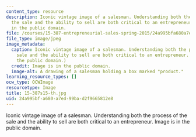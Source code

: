 ```yaml
---
content_type: resource
description: Iconic vintage image of a salesman. Understanding both the process of
  the sale and the ability to sell are both critical to an entrepreneur. Image is
  in the public domain.
file: /courses/15-387-entrepreneurial-sales-spring-2015/24a995bfa680a7ed99bad2f9665812e8_15-387s15-th.jpg
file_type: image/jpeg
image_metadata:
  caption: Iconic vintage image of a salesman. Understanding both the process of the
    sale and the ability to sell are both critical to an entrepreneur. (Image is in
    the public domain.)
  credit: Image is in the public domain.
  image-alt: A drawing of a salesman holding a box marked "product."
learning_resource_types: []
ocw_type: OCWImage
resourcetype: Image
title: 15-387s15-th.jpg
uid: 24a995bf-a680-a7ed-99ba-d2f9665812e8
---
```

Iconic vintage image of a salesman. Understanding both the process of the sale and the ability to sell are both critical to an entrepreneur. Image is in the public domain.

